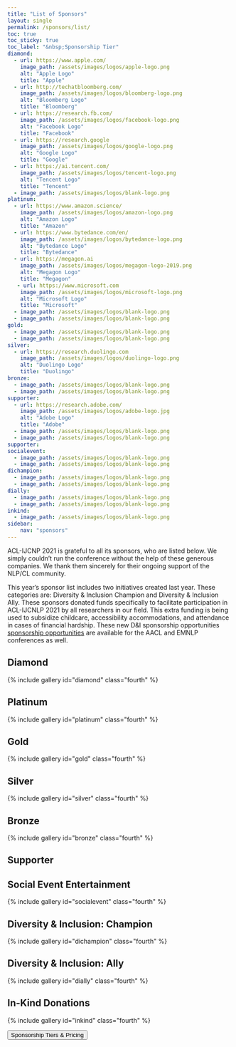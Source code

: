 ```yaml
---
title: "List of Sponsors"
layout: single
permalink: /sponsors/list/
toc: true
toc_sticky: true
toc_label: "&nbsp;Sponsorship Tier"
diamond:
  - url: https://www.apple.com/
    image_path: /assets/images/logos/apple-logo.png
    alt: "Apple Logo"
    title: "Apple"
  - url: http://techatbloomberg.com/
    image_path: /assets/images/logos/bloomberg-logo.png
    alt: "Bloomberg Logo"
    title: "Bloomberg"
  - url: https://research.fb.com/
    image_path: /assets/images/logos/facebook-logo.png
    alt: "Facebook Logo"
    title: "Facebook"
  - url: https://research.google
    image_path: /assets/images/logos/google-logo.png
    alt: "Google Logo"
    title: "Google"
  - url: https://ai.tencent.com/
    image_path: /assets/images/logos/tencent-logo.png
    alt: "Tencent Logo"
    title: "Tencent"
  - image_path: /assets/images/logos/blank-logo.png
platinum:
  - url: https://www.amazon.science/
    image_path: /assets/images/logos/amazon-logo.png
    alt: "Amazon Logo"
    title: "Amazon"
  - url: https://www.bytedance.com/en/
    image_path: /assets/images/logos/bytedance-logo.png
    alt: "Bytedance Logo"
    title: "Bytedance"
  - url: https://megagon.ai
    image_path: /assets/images/logos/megagon-logo-2019.png
    alt: "Megagon Logo"
    title: "Megagon"
   - url: https://www.microsoft.com
    image_path: /assets/images/logos/microsoft-logo.png
    alt: "Microsoft Logo"
    title: "Microsoft"
  - image_path: /assets/images/logos/blank-logo.png
  - image_path: /assets/images/logos/blank-logo.png
gold:
  - image_path: /assets/images/logos/blank-logo.png
  - image_path: /assets/images/logos/blank-logo.png
silver:
  - url: https://research.duolingo.com
    image_path: /assets/images/logos/duolingo-logo.png
    alt: "Duolingo Logo"
    title: "Duolingo"
bronze:
  - image_path: /assets/images/logos/blank-logo.png
  - image_path: /assets/images/logos/blank-logo.png
supporter:
  - url: https://research.adobe.com/
    image_path: /assets/images/logos/adobe-logo.jpg
    alt: "Adobe Logo"
    title: "Adobe"
  - image_path: /assets/images/logos/blank-logo.png
  - image_path: /assets/images/logos/blank-logo.png
supporter:
socialevent:
  - image_path: /assets/images/logos/blank-logo.png
  - image_path: /assets/images/logos/blank-logo.png
dichampion:
  - image_path: /assets/images/logos/blank-logo.png
  - image_path: /assets/images/logos/blank-logo.png
dially:
  - image_path: /assets/images/logos/blank-logo.png
  - image_path: /assets/images/logos/blank-logo.png
inkind:
  - image_path: /assets/images/logos/blank-logo.png
sidebar: 
    nav: "sponsors"
---
```


ACL-IJCNP 2021 is grateful to all its sponsors, who are listed below. We simply couldn’t run the conference without the help of these generous companies. We thank them sincerely for their ongoing support of the NLP/CL community.

This year’s sponsor list includes two initiatives created last year.  These categories are: Diversity & Inclusion Champion and Diversity & Inclusion Ally. These sponsors donated funds specifically to facilitate participation in ACL-IJCNLP 2021 by all researchers in our field. This extra funding is being used to subsidize childcare, accessibility accommodations, and attendance in cases of financial hardship. These new D&I sponsorship opportunities [sponsorship opportunities](https://2021.aclweb.org/downloads/ACL-2021-Sponsorship-booklet.pdf) are available for the AACL and EMNLP conferences as well.

## Diamond

{% include gallery id="diamond" class="fourth" %}

## Platinum

{% include gallery id="platinum" class="fourth" %}

## Gold

{% include gallery id="gold" class="fourth" %}

## Silver

{% include gallery id="silver" class="fourth" %}

## Bronze

{% include gallery id="bronze" class="fourth" %}

## Supporter

<!--{% include gallery id="supporter" class="fourth" %}-->

## Social Event Entertainment

{% include gallery id="socialevent" class="fourth" %}

## Diversity &amp; Inclusion: Champion

{% include gallery id="dichampion" class="fourth" %}

## Diversity &amp; Inclusion: Ally

{% include gallery id="dially" class="fourth" %}

## In-Kind Donations

{% include gallery id="inkind" class="fourth" %}

<div class="text-center"> 
<a href="/sponsors/benefits/"><button class="btn btn--large btn--inverse">Sponsorship Tiers &amp; Pricing</button></a>
</div>
<br/>
